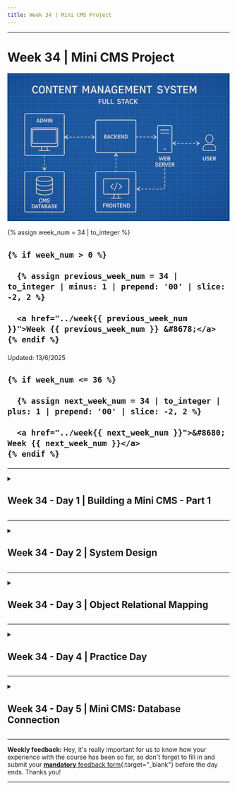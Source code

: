 ```yaml
---
title: Week 34 | Mini CMS Project
---
```


<hr class="mb-0">

<h1 id="{{ Week 34-Mini CMS Project | slugify }}">
  <span class="week-prefix">Week 34 |</span> Mini CMS Project
</h1>

<img src="assets/mini.cms.jpg" />

<div class="week-controls">

  {% assign week_num = 34 | to_integer %}

  <h2 class="week-controls__previous_week">

    {% if week_num > 0 %}

      {% assign previous_week_num = 34 | to_integer | minus: 1 | prepend: '00' | slice: -2, 2 %}

      <a href="../week{{ previous_week_num }}">Week {{ previous_week_num }} &#8678;</a>
    {% endif %}

  </h2>

  <span>Updated: 13/6/2025</span>

  <h2 class="week-controls__next_week">

    {% if week_num <= 36 %}

      {% assign next_week_num = 34 | to_integer | plus: 1 | prepend: '00' | slice: -2, 2 %}

      <a href="../week{{ next_week_num }}">&#8680; Week {{ next_week_num }}</a>
    {% endif %}

  </h2>

</div>

---

<!-- Week 34 - Day 1 | Building a Mini CMS - Part 1 -->
<details markdown="1">
  <summary>
    <h2>
      <span class="summary-day">Week 34 - Day 1</span> | Building a Mini CMS - Part 1</h2>
  </summary>

### Schedule

  - **Watch the lectures**
  - **Study the suggested material**
  - **Practice on the topics and share your questions**

### Study Plan

  Your instructor will share the video lectures with you. Here are the topics covered:

  - **Part 1:** What is a Content Management System (CMS)?
  - **Part 2:** Setting up our Node.js project

  You can find the lecture code [here](https://github.com/in-tech-gration/build-a-cms-2024/tree/62f0d9743c8abe36e4a351c42b98c06310ff0aa9){:target="_blank"}

  **References & Resources:**

  - [How to set up a Node server with TypeScript in 2024](https://www.learnwithjason.dev/blog/modern-node-server-typescript-2024/){:target="_blank"}  
  - [Learn with Jason](https://www.learnwithjason.dev/episodes/){:target="_blank"}  
  - [VSCode Excalidraw Extension](https://marketplace.visualstudio.com/items?itemName=pomdtr.excalidraw-editor){:target="_blank"}  
  - TypeScript definitions for [node http](https://microsoft.github.io/PowerBI-JavaScript/modules/_node_modules__types_node_http_d_._http_.html){:target="_blank"} *(@types/node*)  
  - [How to use TypeScript in Node.js](https://www.executeprogram.com/courses/typescript-basics/articles/how-to-use-typescript-in-node-js){:target="_blank"}  
  - Some more Node/TypeScript boilerplates and guides  
    - [https://betterstack.com/community/guides/scaling-nodejs/nodejs-typescript/](https://betterstack.com/community/guides/scaling-nodejs/nodejs-typescript/){:target="_blank"}  
    - [https://github.com/jsynowiec/node-typescript-boilerplate](https://github.com/jsynowiec/node-typescript-boilerplate){:target="_blank"}
  - [Try WordPress Playground](https://wordpress.org/playground/){:target="_blank"}

<!-- Summary -->

<!-- Exercises -->

<!-- Extra Resources -->

<!-- Sources and Attributions -->
  
</details>

<hr class="mt-1">

<!-- Week 34 - Day 2 | System Design -->
<details markdown="1">
  <summary>
    <h2>
      <span class="summary-day">Week 34 - Day 2</span> | System Design</h2>
  </summary>

### Schedule

  - **Study the suggested material**
  - **Practice on the topics and share your questions**

### Study Plan

  ![](./assets/system.design.jpg)

  Since we are going to be designing our Database soon, here are two really
  interesting videos that will walk you through designing a system 
  (an Instagram-like app in one case, a calendar app in the other). 

  You can learn a lot from this process, such as thinking about the system 
  from a high level and breaking it up in different modules and deciding 
  on the Database entities (tables) and Schema (columns and types).

  Enjoy and gain some insights!

  - [Design Instagram: 30'](https://www.youtube.com/watch?v=VJpfO6KdyWE){:target="_blank"} 

  - [Design Calendar Application: 25'](https://www.youtube.com/watch?v=39eAITqeu7g){:target="_blank"}

<!-- Summary -->

<!-- Exercises -->

<!-- Extra Resources -->

<!-- Sources and Attributions -->
  
</details>

<hr class="mt-1">

<!-- Week 34 - Day 3 | Object Relational Mapping -->
<details markdown="1">
  <summary>
    <h2>
      <span class="summary-day">Week 34 - Day 3</span> | Object Relational Mapping</h2>
  </summary>

### Schedule

  - **Watch the lectures**
  - **Study the suggested material**
  - **Practice on the topics and share your questions**

### Study Plan

  ![](./assets/modular.architecture.jpg)

  Your instructor will share the video lectures with you. Here are the topics covered:

  - **Part 1:** Databases & ORMs (Object Relational Mapping)
  - **Part 2:** Modular architecture and creating and populating Database tables with data

  You can find the lecture code [here](https://github.com/in-tech-gration/build-a-cms-2024/tree/7a20932556ee71cef0efe498161aaadfcb0d2e17){:target="_blank"}

  **References & Resources:**

  - [Dark Reader Chrome and Firefox extension](https://chromewebstore.google.com/detail/dark-reader/eimadpbcbfnmbkopoojfekhnkhdbieeh?authuser=1){:target="_blank"}  
    - [GitHub](https://github.com/darkreader/darkreader){:target="_blank"}  
    - [**ORM: Object–relational mapping**](https://en.wikipedia.org/wiki/Object%E2%80%93relational_mapping){:target="_blank"}  
      - **Examples of ORMs:**  
        - [https://sequelize.org/](https://sequelize.org/){:target="_blank"}  
        - [https://www.npmjs.com/package/sqlite3orm\#selectinsertupdatedelete-using-daos](https://www.npmjs.com/package/sqlite3orm#selectinsertupdatedelete-using-daos){:target="_blank"}  
        - [https://www.npmjs.com/package/@mikro-orm/better-sqlite](https://www.npmjs.com/package/@mikro-orm/better-sqlite){:target="_blank"}  
        - [https://github.com/thebinarysearchtree/flyweight](https://github.com/thebinarysearchtree/flyweight){:target="_blank"}  
    - Modular Architecture  
      - [Think simple](https://o.quizlet.com/8.9Oa8PTRRKzrhUh-bE8mA_b.jpg){:target="_blank"}  
      - Google for  “modular architecture”

<!-- Summary -->

### Exercises

  - Search for patterns to connect the web server module and the database module  
  - Study the `sqlite3` API documentation

  **IMPORTANT:** Make sure to complete all the tasks found in the **daily Progress Sheet** and update the sheet accordingly. Once you've updated the sheet, don't forget to `commit` and `push`. The progress draft sheet for this day is: **/user/week34/progress/progress.draft.w34.d03.csv**

  You should **NEVER** update the `draft` sheets directly, but rather work on a copy of them according to the instructions [found here](../week01/resources/PROGRESS-WORKFLOW.md).


<!-- Extra Resources -->

<!-- Sources and Attributions -->
  
</details>

<hr class="mt-1">

<!-- Week 34 - Day 4 | Practice Day -->
<details markdown="1">
  <summary>
    <h2>
      <span class="summary-day">Week 34 - Day 4</span> | Practice Day</h2>
  </summary>

### Schedule

  - **Study the suggested material**
  - **Practice on the topics and share your questions**

### Study Plan

  Today is practice day. Practice on the topics and coding challenges
  for the Mini CMS project we are working on and spend some time on MDN
  and other Internet resources to read more about the technologies involved.

<!-- Summary -->

<!-- Exercises -->

<!-- Extra Resources -->

<!-- Sources and Attributions -->
  
</details>

<hr class="mt-1">

<!-- Week 34 - Day 5 | Mini CMS: Database Connection -->
<details markdown="1">
  <summary>
    <h2>
      <span class="summary-day">Week 34 - Day 5</span> | Mini CMS: Database Connection</h2>
  </summary>

### Schedule

  - **Watch the lectures**
  - **Study the suggested material**
  - **Practice on the topics and share your questions**

### Study Plan

  Let's practice! Skip to the `Exercises` section below for 
  a guide on what to code today.

<!-- Summary -->

### Exercises

  Take this opportunity and try to work on the CMS project (you can find the code to start from [here](https://github.com/in-tech-gration/WDX-180/tree/main/curriculum/modules/javascript/misc/_w34d05/assets){:target="_blank"}) to accomplish the following tasks:

  - Create a new `src/db/basic.ts` file and paste the official `sqlite3` example found here: https://github.com/TryGhost/node-sqlite3?tab=readme-ov-file#usage. We'll just keep the other database-related files aside for now.

  - Instead of creating a sample `lorem` table, like the example, update the code and create 2 tables that will hold our CMS `Users` and their Blog `Posts`. Make sure that these two tables have a one-to-many relation, where one `User` can create many `Posts`. Make use of the `Primary/Foreign Keys` to connect the two tables and populate then with a few sample users and posts. ChatGPT can help you come up with some sample user names, blog post titles and sample content.

  - Think carefully about the Schema of these two tables (column names and value types).

  - Rename `src/index.ts` to `src/web.ts` and create a new file named `src/index.ts`. Find a way to import both the `src/db/basic.ts` and `src/web.ts` into `src/index.ts` and "wire" them up correctly so that the web server starts listening when the database has been initialized and the table creation (CREATE TABLE) and population (INSERT INTO) have completed. You will have to create some functions and of course make use of some callbacks in order to achieve that. 

  - Create another route named `/blog` that will read the contents of the `Posts` table and send the contents back to the user in the form of an HTML page.

  Here is some code to get you started:

  index.mjs:

  ```js
  import webInit from "./web.mjs";
  import dbInit from "./db.mjs";

  dbInit( webInit );
  ```

  web.mjs:

  ```js
  export default function webInit(db){
    console.log("Web server initialized!");
    function listen(){
      console.log("Table:", db);
    }
    listen();
  }
  ```

  db.mjs

  ```js
  export default function dbInit(cb){
    console.log("Database server initialized!");
    setTimeout(()=>{
      console.log("Table ready!");
      cb({ table: "Users" });
    },500);
  }
  ```

  Run: `node index.mjs`

  Output:

  ```
  Database server initialized!
  Table ready!
  Web server initialized!
  Table: { table: 'Users' }
  ```

  That's it!

  **IMPORTANT:** Make sure to complete all the tasks found in the **daily Progress Sheet** and update the sheet accordingly. Once you've updated the sheet, don't forget to `commit` and `push`. The progress draft sheet for this day is: **/user/week34/progress/progress.draft.w34.d05.csv**

  You should **NEVER** update the `draft` sheets directly, but rather work on a copy of them according to the instructions [found here](../week01/resources/PROGRESS-WORKFLOW.md).


<!-- Extra Resources -->

<!-- Sources and Attributions -->
  
</details>


<hr class="mt-1">

**Weekly feedback:** Hey, it's really important for us to know how your experience with the course has been so far, so don't forget to fill in and submit your [**mandatory** feedback form](https://forms.gle/S6Zg3bbS2uuwsSZF9){:target="_blank"} before the day ends. Thanks you!



---

<!-- COMMENTS: -->
<script src="https://utteranc.es/client.js"
  repo="in-tech-gration/WDX-180"
  issue-term="pathname"
  theme="github-dark"
  crossorigin="anonymous"
  async>
</script>